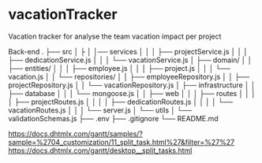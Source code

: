 # vacationTracker
Vacation tracker for analyse the team vacation impact per project


Back-end
.
├── src
│   ├ 
│   │── services
│   │   │   ├── projectService.js
│   │   │   ├── dedicationService.js
│   │   │   └── vacationService.js
│   ├── domain/
│   │   ├── entities/
│   │   │   ├── employee.js
│   │   │   ├── project.js
│   │   │   └── vacation.js
│   │   └── repositories/
│   │       ├── employeeRepository.js
│   │       ├── projectRepository.js
│   │       └── vacationRepository.js
│   ├── infrastructure
│   │   ├── database
│   │   │   └── mongoose.js
│   │   ├── web
│   │   │   ├── routes
│   │   │   │   ├── projectRoutes.js
│   │   │   │   ├── dedicationRoutes.js
│   │   │   │   └── vacationRoutes.js
│   │   │   └── server.js
│   └── utils
│       └── validationSchemas.js
├── .env
├── .gitignore
└── README.md

https://docs.dhtmlx.com/gantt/samples/?sample=%2704_customization/11_split_task.html%27&filter=%27%27
https://docs.dhtmlx.com/gantt/desktop__split_tasks.html